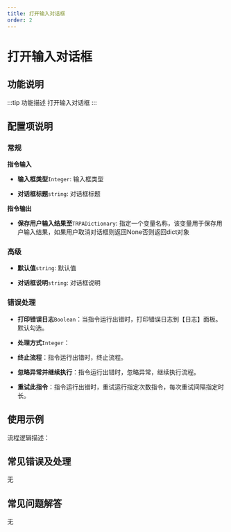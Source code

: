 ```yaml
---
title: 打开输入对话框
order: 2
---
```


# 打开输入对话框

## 功能说明

:::tip 功能描述
打开输入对话框
:::

## 配置项说明

### 常规

**指令输入**

- **输入框类型**`Integer`: 输入框类型

- **对话框标题**`string`: 对话框标题


**指令输出**

- **保存用户输入结果至**`TRPADictionary`: 指定一个变量名称，该变量用于保存用户输入结果，如果用户取消对话框则返回None否则返回dict对象

### 高级

- **默认值**`string`: 默认值

- **对话框说明**`string`: 对话框说明

### 错误处理

- **打印错误日志**`Boolean`：当指令运行出错时，打印错误日志到【日志】面板。默认勾选。

- **处理方式**`Integer`：

 - **终止流程**：指令运行出错时，终止流程。

 - **忽略异常并继续执行**：指令运行出错时，忽略异常，继续执行流程。

 - **重试此指令**：指令运行出错时，重试运行指定次数指令，每次重试间隔指定时长。

## 使用示例

流程逻辑描述：

## 常见错误及处理

无

## 常见问题解答

无

